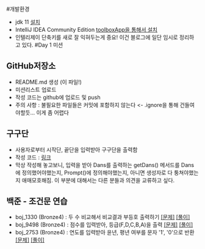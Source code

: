 
#개발환경
 - jdk 11 [설치](https://www.oracle.com/java/technologies/downloads/#java11, "go to java Downloads")
 - IntelliJ IDEA Community Edition [toolboxApp을 통해서 설치](https://www.jetbrains.com/ko-kr/toolbox-app, "go to Toolbox App Download")
 - 인텔리제이 단축키를 새로 잘 익혀두는게 중요! 이건 블로그에 일단 임시로 정리하고 있다.
#Day 1 미션
 ## GitHub저장소
 - README.md 생성 (이 파일!)
 - 미션리스트 업로드
 - 작성 코드는 github에 업로드 및 push
 - 주의 사항 : 불필요한 파일들은 커밋에 포함하지 않는다 <- .ignore을 통해 건들여야할듯... 이게 좀 어렵다

 ## 구구단
  - 사용자로부터 시작단, 끝단을 입력받아 구구단을 출력함
  - 작성 코드 : [링크](https://github.com/ttasjwi/CodeSquad-Cocoa2021/tree/master/src/gugudan, "작성 코드 확인하기")
  - 막상 작성해 놓고보니, 입력을 받아 Dans를 출력하는 getDans() 메서드를 Dans에 정의했어야했는지, Prompt()에 정의해야했는지, 아니면 생성자로 다 퉁쳐야했는지 애매모호해짐. 이 부분에 대해서는 다른 분들과 의견을 교류하고 싶다.
 ## 백준 - 조건문 연습
   - boj_1330 (Bronze4) : 두 수 비교해서 비교결과 부등호 출력하기 [[문제]](https://www.acmicpc.net/problem/1330) [[풀이]](https://github.com/ttasjwi/BOJ/tree/master/src/boj_1330)
   - boj_9498 (Bronze4) : 점수를 입력받아, 등급(F,D,C,B,A)을 출력 [[문제]](https://www.acmicpc.net/problem/9498) [[풀이]](https://github.com/ttasjwi/BOJ/tree/master/src/boj_9498)
   - boj_2753 (Bronze4) : 연도를 입력받아 윤년, 평년 여부를 문자 '1', '0'으로 반환 [[문제]](https://www.acmicpc.net/problem/2753) [[풀이]](https://github.com/ttasjwi/BOJ/tree/master/src/boj_2753)
